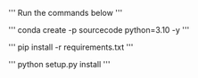 '''
Run the commands below 
'''

'''
conda create -p sourcecode python=3.10 -y
'''

'''
pip install -r requirements.txt
'''

'''
python setup.py install
'''
